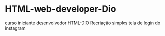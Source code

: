 # HTML-web-developer-Dio
curso iniciante desenvolvedor HTML-DIO
Recriação simples tela de login do instagram
